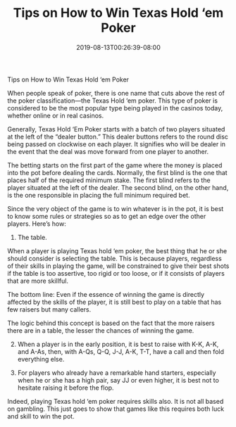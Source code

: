 ﻿---
title: "Tips on How to Win Texas Hold ‘em Poker"
date: 2019-08-13T00:26:39-08:00
description: "Gambling Tips for Web Success"
featured_image: "/images/Gambling.jpg"
tags: ["Gambling"]
---

Tips on How to Win Texas Hold ‘em Poker

When people speak of poker, there is one name that cuts above the rest of the poker classification—the Texas Hold ‘em poker. This type of poker is considered to be the most popular type being played in the casinos today, whether online or in real casinos. 

Generally, Texas Hold ‘Em Poker starts with a batch of two players situated at the left of the “dealer button.” This dealer buttons refers to the round disc being passed on clockwise on each player. It signifies who will be dealer in the event that the deal was move forward from one player to another.

The betting starts on the first part of the game where the money is placed into the pot before dealing the cards. Normally, the first blind is the one that places half of the required minimum stake. The first blind refers to the player situated at the left of the dealer. The second blind, on the other hand, is the one responsible in placing the full minimum required bet.

Since the very object of the game is to win whatever is in the pot, it is best to know some rules or strategies so as to get an edge over the other players. Here’s how:

1. The table.

When a player is playing Texas hold ‘em poker, the best thing that he or she should consider is selecting the table. This is because players, regardless of their skills in playing the game, will be constrained to give their best shots if the table is too assertive, too rigid or too loose, or if it consists of players that are more skillful.

The bottom line: Even if the essence of winning the game is directly affected by the skills of the player, it is still best to play on a table that has few raisers but many callers. 

The logic behind this concept is based on the fact that the more raisers there are in a table, the lesser the chances of winning the game.

2. When a player is in the early position, it is best to raise with K-K, A-K, and A-As, then, with A-Qs, Q-Q, J-J, A-K, T-T, have a call and then fold everything else.

3. For players who already have a remarkable hand starters, especially when he or she has a high pair, say JJ or even higher, it is best not to hesitate raising it before the flop.

Indeed, playing Texas hold ‘em poker requires skills also. It is not all based on gambling. This just goes to show that games like this requires both luck and skill to win the pot.

